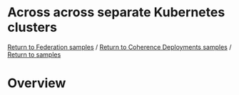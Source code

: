 # Across across separate Kubernetes clusters

[Return to Federation samples](../) / [Return to Coherence Deployments samples](../../) / [Return to samples](../../../README.md#list-of-samples)

# Overview